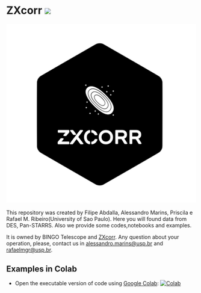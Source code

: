 # ZXcorr ![](https://img.shields.io/badge/python-2.7%7C3.6-blue.svg)

![cover image](figures/ZXCorr_Icon.png)

This repository was created by Filipe Abdalla, Alessandro Marins, Priscila e Rafael M. Ribeiro(University of Sao Paulo). Here you will found data from DES, Pan-STARRS. Also we provide some codes,notebooks and examples.

It is owned by BINGO Telescope and [ZXcorr](https://zxcorr.github.io/). Any question about your operation, please, contact us in alessandro.marins@usp.br and rafaelmgr@usp.br.

## Examples in Colab
- Open the executable version of code using [Google Colab](http://colab.research.google.com): [![Colab](https://colab.research.google.com/assets/colab-badge.svg)](https://colab.research.google.com/github.com/zxcorr/zxcorr_DataAccess/blob/main/Summary.ipynb)